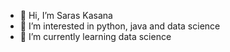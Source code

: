 - 👋 Hi, I’m Saras Kasana
- 👀 I’m interested in python, java and data science
- 🌱 I’m currently learning data science

<!---
saraskasana/saraskasana is a ✨ special ✨ repository because its `README.md` (this file) appears on your GitHub profile.
You can click the Preview link to take a look at your changes.
--->
